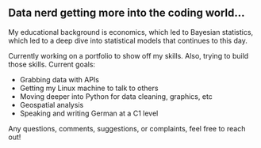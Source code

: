 ## Data nerd getting more into the coding world...

My educational background is economics, which led to Bayesian statistics, which led to a deep dive into statistical models that continues to this day.

Currently working on a portfolio to show off my skills. Also, trying to build those skills. Current goals:
- Grabbing data with APIs
- Getting my Linux machine to talk to others
- Moving deeper into Python for data cleaning, graphics, etc
- Geospatial analysis
- Speaking and writing German at a C1 level

Any questions, comments, suggestions, or complaints, feel free to reach out!

<!--
**jimbodonahue/jimbodonahue** is a ✨ _special_ ✨ repository because its `README.md` (this file) appears on your GitHub profile.

Here are some ideas to get you started:

- 🔭 I’m currently working on ...
- 🌱 I’m currently learning ...
- 👯 I’m looking to collaborate on ...
- 🤔 I’m looking for help with ...
- 💬 Ask me about ...
- 📫 How to reach me: ...
- 😄 Pronouns: ...
- ⚡ Fun fact: ...
-->
